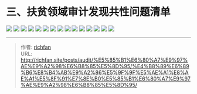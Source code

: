 # 三、扶贫领域审计发现共性问题清单

![](https://jsd.cdn.zzko.cn/gh/richffan/img@main/audit/审计发现共性问题清单/三-扶贫领域审计发现共性问题清单/扶贫领域审计发现共性问题清单_页面_023.webp)
![](https://jsd.cdn.zzko.cn/gh/richffan/img@main/audit/审计发现共性问题清单/三-扶贫领域审计发现共性问题清单/扶贫领域审计发现共性问题清单_页面_024.webp)
![](https://jsd.cdn.zzko.cn/gh/richffan/img@main/audit/审计发现共性问题清单/三-扶贫领域审计发现共性问题清单/扶贫领域审计发现共性问题清单_页面_025.webp)
![](https://jsd.cdn.zzko.cn/gh/richffan/img@main/audit/审计发现共性问题清单/三-扶贫领域审计发现共性问题清单/扶贫领域审计发现共性问题清单_页面_026.webp)
![](https://jsd.cdn.zzko.cn/gh/richffan/img@main/audit/审计发现共性问题清单/三-扶贫领域审计发现共性问题清单/扶贫领域审计发现共性问题清单_页面_027.webp)
![](https://jsd.cdn.zzko.cn/gh/richffan/img@main/audit/审计发现共性问题清单/三-扶贫领域审计发现共性问题清单/扶贫领域审计发现共性问题清单_页面_028.webp)
![](https://jsd.cdn.zzko.cn/gh/richffan/img@main/audit/审计发现共性问题清单/三-扶贫领域审计发现共性问题清单/扶贫领域审计发现共性问题清单_页面_029.webp)
![](https://jsd.cdn.zzko.cn/gh/richffan/img@main/audit/审计发现共性问题清单/三-扶贫领域审计发现共性问题清单/扶贫领域审计发现共性问题清单_页面_030.webp)
![](https://jsd.cdn.zzko.cn/gh/richffan/img@main/audit/审计发现共性问题清单/三-扶贫领域审计发现共性问题清单/扶贫领域审计发现共性问题清单_页面_031.webp)
![](https://jsd.cdn.zzko.cn/gh/richffan/img@main/audit/审计发现共性问题清单/三-扶贫领域审计发现共性问题清单/扶贫领域审计发现共性问题清单_页面_032.webp)
![](https://jsd.cdn.zzko.cn/gh/richffan/img@main/audit/审计发现共性问题清单/三-扶贫领域审计发现共性问题清单/扶贫领域审计发现共性问题清单_页面_033.webp)
![](https://jsd.cdn.zzko.cn/gh/richffan/img@main/audit/审计发现共性问题清单/三-扶贫领域审计发现共性问题清单/扶贫领域审计发现共性问题清单_页面_034.webp)
![](https://jsd.cdn.zzko.cn/gh/richffan/img@main/audit/审计发现共性问题清单/三-扶贫领域审计发现共性问题清单/扶贫领域审计发现共性问题清单_页面_035.webp)
![](https://jsd.cdn.zzko.cn/gh/richffan/img@main/audit/审计发现共性问题清单/三-扶贫领域审计发现共性问题清单/扶贫领域审计发现共性问题清单_页面_036.webp)
![](https://jsd.cdn.zzko.cn/gh/richffan/img@main/audit/审计发现共性问题清单/三-扶贫领域审计发现共性问题清单/扶贫领域审计发现共性问题清单_页面_037.webp)



---

> 作者: [richfan](https://richfan.site/)  
> URL: http://richfan.site/posts/audit/%E5%85%B1%E6%80%A7%E9%97%AE%E9%A2%98%E6%B8%85%E5%8D%95/%E4%B8%89%E6%89%B6%E8%B4%AB%E9%A2%86%E5%9F%9F%E5%AE%A1%E8%AE%A1%E5%8F%91%E7%8E%B0%E5%85%B1%E6%80%A7%E9%97%AE%E9%A2%98%E6%B8%85%E5%8D%95/  

